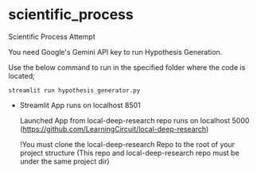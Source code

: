# scientific_process
Scientific Process Attempt

You need Google's Gemini API key to run Hypothesis Generation.

Use the below command to run in the specified folder where the code is located;

`streamlit run hypothesis_generator.py`

- Streamlit App runs on localhost 8501
  
  Launched App from local-deep-research repo runs on localhost 5000 (https://github.com/LearningCircuit/local-deep-research)
  
  !You must clone the local-deep-research Repo to the root of your project structure (This repo and local-deep-research repo must be under the same project dir)

